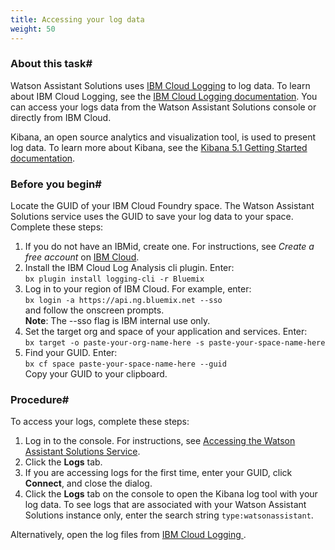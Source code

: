 ```yaml
---
title: Accessing your log data
weight: 50
---
```


### About this task#
Watson Assistant Solutions uses [IBM Cloud Logging](https://logging.ng.bluemix.net/app/) to log data.   To learn about IBM Cloud Logging, see the [IBM Cloud Logging documentation](https://console.bluemix.net/docs/services/CloudLogAnalysis/index.html#getting-started-with-cla). You can access your logs data from the Watson Assistant Solutions console or directly from IBM Cloud.

Kibana, an open source analytics and visualization tool, is used to present log data. To learn more about Kibana, see the [Kibana 5.1 Getting Started documentation](https://www.elastic.co/guide/en/kibana/5.1/getting-started.html).

### Before you begin#
Locate the GUID of your IBM Cloud Foundry space. The Watson Assistant Solutions service uses the GUID to save your log data to your space. Complete these steps:
1. If you do not have an IBMid, create one. For instructions, see *Create a free account* on  [IBM Cloud](https://bluemix.net).
3. Install the IBM Cloud Log Analysis cli plugin.  Enter:<br>```bx plugin install logging-cli -r Bluemix```<br>
4. Log in to your region of IBM Cloud.  For example, enter:<br>```bx login -a https://api.ng.bluemix.net --sso ```<br>and follow the onscreen prompts. <br>**Note**: The --sso flag is IBM internal use only.
5. Set the target org and space of your application and services. Enter:<br>```bx target -o paste-your-org-name-here -s paste-your-space-name-here```<br>
6. Find your GUID.  Enter:<br>```bx cf space paste-your-space-name-here --guid```<br>Copy your GUID to your clipboard.

### Procedure#
To access your logs, complete these steps:
1. Log in to the console. For instructions, see [Accessing the Watson Assistant Solutions Service]({{site.baseurl}}/get-started/get-api-key/).
2. Click the **Logs** tab.
3. If you are accessing logs for the first time, enter your GUID, click **Connect**, and close the dialog.
4. Click the **Logs** tab on the console to open the Kibana log tool with your log data.  To see logs that are associated with your Watson Assistant Solutions instance only, enter the search string `type:watsonassistant`.

Alternatively, open the log files from [IBM Cloud Logging ](https://console.bluemix.net/docs/services/CloudLogAnalysis/index.html#getting-started-with-cla).
